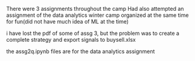 There were 3 assignments throughout the camp
Had also attempted an assignment of the data analytics winter camp organized at the same time for fun(did not have much idea of ML at the time)

i have lost the pdf of some of assg 3, but the problem was to create a complete strategy and export signals to buysell.xlsx

the assg2q<n>.ipynb files are for the data analytics assignment
